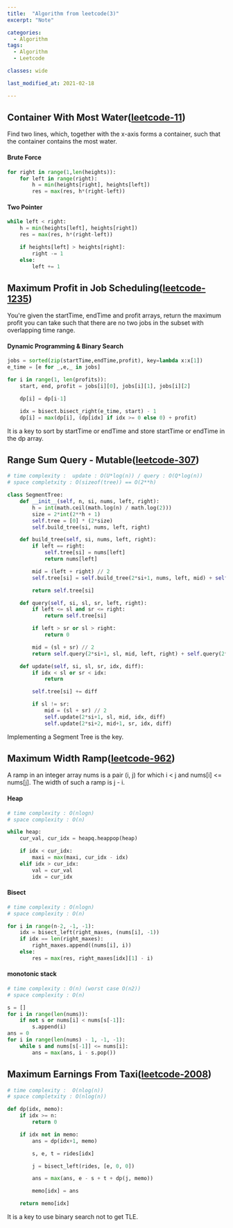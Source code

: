 ```yaml
---
title:  "Algorithm from leetcode(3)"
excerpt: "Note"

categories:
  - Algorithm
tags:
  - Algorithm
  - Leetcode

classes: wide

last_modified_at: 2021-02-18

---
```


## Container With Most Water([leetcode-11](https://leetcode.com/problems/container-with-most-water/))

Find two lines, which, together with the x-axis forms a container, such that the container contains the most water.

#### Brute Force
``` python
for right in range(1,len(heights)):
    for left in range(right):
        h = min(heights[right], heights[left])
        res = max(res, h*(right-left))
```

#### Two Pointer
``` python
while left < right:
    h = min(heights[left], heights[right])
    res = max(res, h*(right-left))

    if heights[left] > heights[right]:
        right -= 1
    else:
        left += 1
```

## Maximum Profit in Job Scheduling([leetcode-1235](https://leetcode.com/problems/maximum-profit-in-job-scheduling/))

You're given the startTime, endTime and profit arrays, return the maximum profit you can take such that there are no two jobs in the subset with overlapping time range.

#### Dynamic Programming & Binary Search
``` python
jobs = sorted(zip(startTime,endTime,profit), key=lambda x:x[1])
e_time = [e for _,e,_ in jobs]

for i in range(1, len(profits)):
    start, end, profit = jobs[i][0], jobs[i][1], jobs[i][2]

    dp[i] = dp[i-1]

    idx = bisect.bisect_right(e_time, start) - 1
    dp[i] = max(dp[i], (dp[idx] if idx >= 0 else 0) + profit)
```

It is a key to sort by startTime or endTime and store startTime or endTime in the dp array.

## Range Sum Query - Mutable([leetcode-307](https://leetcode.com/problems/range-sum-query-mutable/))

``` python
# time complexity :  update : O(U*log(n)) / query : O(Q*log(n))
# space completxity : O(sizeof(tree)) == O(2**h)

class SegmentTree:
    def __init__(self, n, si, nums, left, right):
        h = int(math.ceil(math.log(n) / math.log(2)))
        size = 2*int(2**h + 1)
        self.tree = [0] * (2*size)
        self.build_tree(si, nums, left, right)

    def build_tree(self, si, nums, left, right):
        if left == right:
            self.tree[si] = nums[left]
            return nums[left]

        mid = (left + right) // 2
        self.tree[si] = self.build_tree(2*si+1, nums, left, mid) + self.build_tree(2*si+2, nums, mid+1, right)

        return self.tree[si]

    def query(self, si, sl, sr, left, right):
        if left <= sl and sr <= right:
            return self.tree[si]

        if left > sr or sl > right:
            return 0

        mid = (sl + sr) // 2
        return self.query(2*si+1, sl, mid, left, right) + self.query(2*si+2, mid+1, sr, left, right)

    def update(self, si, sl, sr, idx, diff):
        if idx < sl or sr < idx:
            return

        self.tree[si] += diff

        if sl != sr:
            mid = (sl + sr) // 2
            self.update(2*si+1, sl, mid, idx, diff)
            self.update(2*si+2, mid+1, sr, idx, diff)
```

Implementing a Segment Tree is the key.

## Maximum Width Ramp([leetcode-962](https://leetcode.com/problems/maximum-width-ramp/))

A ramp in an integer array nums is a pair (i, j) for which i < j and nums[i] <= nums[j]. The width of such a ramp is j - i.

#### Heap
``` python
# time complexity : O(nlogn)
# space complexity : O(n)

while heap:
    cur_val, cur_idx = heapq.heappop(heap)

    if idx < cur_idx:
        maxi = max(maxi, cur_idx - idx)
    elif idx > cur_idx:
        val = cur_val
        idx = cur_idx
```

#### Bisect
``` python
# time complexity : O(nlogn)
# space complexity : O(n)

for i in range(n-2, -1, -1):
    idx = bisect_left(right_maxes, (nums[i], -1))
    if idx == len(right_maxes):
        right_maxes.append((nums[i], i))
    else:
        res = max(res, right_maxes[idx][1] - i)
```

#### monotonic stack
``` python
# time complexity : O(n) (worst case O(n2))
# space complexity : O(n)

s = []
for i in range(len(nums)):
    if not s or nums[i] < nums[s[-1]]:
        s.append(i)
ans = 0
for i in range(len(nums) - 1, -1, -1):
    while s and nums[s[-1]] <= nums[i]:
        ans = max(ans, i - s.pop())
```

## Maximum Earnings From Taxi([leetcode-2008](https://leetcode.com/problems/maximum-earnings-from-taxi/))

``` python
# time complexity :  O(nlog(n))
# space completxity : O(nlog(n))

def dp(idx, memo):
    if idx >= n:
        return 0

    if idx not in memo:
        ans = dp(idx+1, memo)

        s, e, t = rides[idx]

        j = bisect_left(rides, [e, 0, 0])

        ans = max(ans, e - s + t + dp(j, memo))

        memo[idx] = ans

    return memo[idx]
```

It is a key to use binary search not to get TLE.
